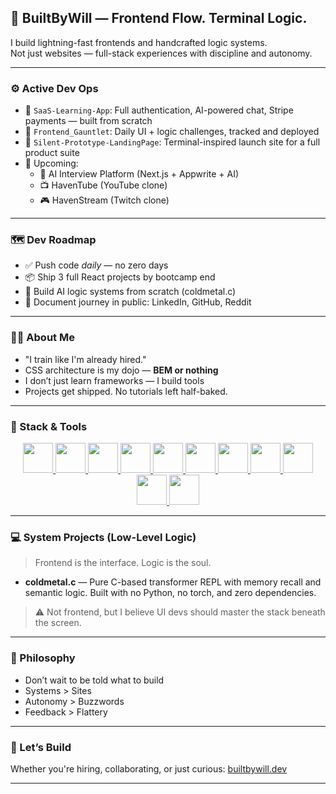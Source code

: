 ## 🧠 BuiltByWill — Frontend Flow. Terminal Logic.

I build lightning-fast frontends and handcrafted logic systems.  
Not just websites — full-stack experiences with discipline and autonomy.

---

### ⚙️ Active Dev Ops

- 🚀 `SaaS-Learning-App`: Full authentication, AI-powered chat, Stripe payments — built from scratch
- 🧪 `Frontend_Gauntlet`: Daily UI + logic challenges, tracked and deployed
- 🧵 `Silent-Prototype-LandingPage`: Terminal-inspired launch site for a full product suite
- 🔮 Upcoming:
  - 🎤 AI Interview Platform (Next.js + Appwrite + AI)
  - 📺 HavenTube (YouTube clone)
  - 🎮 HavenStream (Twitch clone)

---

### 🗺️ Dev Roadmap

- ✅ Push code *daily* — no zero days
- 📦 Ship 3 full React projects by bootcamp end
- 🧠 Build AI logic systems from scratch (coldmetal.c)
- 🧾 Document journey in public: LinkedIn, GitHub, Reddit

---

### 👨‍💻 About Me

- "I train like I'm already hired."
- CSS architecture is my dojo — **BEM or nothing**
- I don’t just learn frameworks — I build tools
- Projects get shipped. No tutorials left half-baked.

---

### 🧰 Stack & Tools

<div align="center">

  <a href="https://developer.mozilla.org/en-US/docs/Web/HTML" title="HTML5">
    <img src="https://skillicons.dev/icons?i=html" height="48" />
  </a>
  <a href="https://developer.mozilla.org/en-US/docs/Web/CSS" title="CSS3">
    <img src="https://skillicons.dev/icons?i=css" height="48" />
  </a>
  <a href="https://developer.mozilla.org/en-US/docs/Web/JavaScript" title="JavaScript">
    <img src="https://skillicons.dev/icons?i=js" height="48" />
  </a>
  <a href="https://react.dev/" title="React.js">
    <img src="https://skillicons.dev/icons?i=react" height="48" />
  </a>
  <a href="https://nextjs.org/" title="Next.js">
    <img src="https://skillicons.dev/icons?i=nextjs" height="48" />
  </a>
  <a href="https://tailwindcss.com/" title="Tailwind CSS">
    <img src="https://skillicons.dev/icons?i=tailwind" height="48" />
  </a>
  <a href="https://nodejs.org/" title="Node.js">
    <img src="https://skillicons.dev/icons?i=nodejs" height="48" />
  </a>
  <a href="https://git-scm.com/" title="Git">
    <img src="https://skillicons.dev/icons?i=git" height="48" />
  </a>
  <a href="https://github.com/" title="GitHub">
    <img src="https://skillicons.dev/icons?i=github" height="48" />
  </a>
  <a href="https://code.visualstudio.com/" title="VS Code">
    <img src="https://skillicons.dev/icons?i=vscode" height="48" />
  </a>
  <a href="https://figma.com/" title="Figma">
    <img src="https://skillicons.dev/icons?i=figma" height="48" />
  </a>

</div>



---

### 💻 System Projects (Low-Level Logic)

> Frontend is the interface. Logic is the soul.

- **coldmetal.c** — Pure C-based transformer REPL with memory recall and semantic logic. Built with no Python, no torch, and zero dependencies.  
> ⚠️ Not frontend, but I believe UI devs should master the stack beneath the screen.

---

### 🧠 Philosophy

- Don’t wait to be told what to build
- Systems > Sites
- Autonomy > Buzzwords
- Feedback > Flattery

---

### 🔗 Let’s Build

Whether you're hiring, collaborating, or just curious: [builtbywill.dev](https://github.com/builtbywilldev)

---

<!---
builtbywilldev/builtbywilldev is a ✨ special ✨ repository because its `README.md` appears on your GitHub profile.
You can click the Preview link to see it live.
--->
